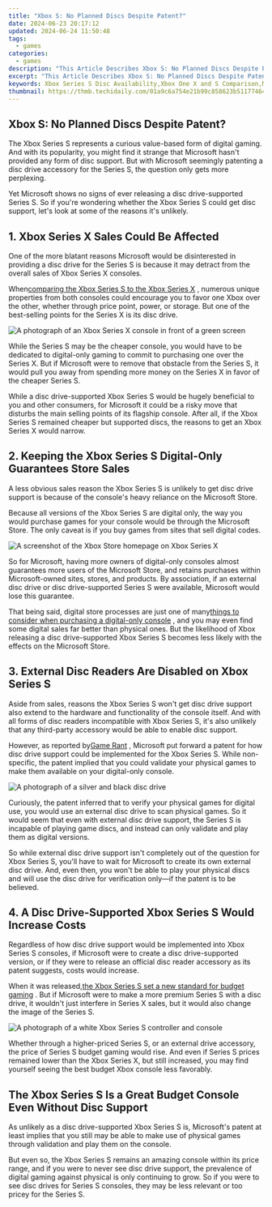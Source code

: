 ```yaml
---
title: "Xbox S: No Planned Discs Despite Patent?"
date: 2024-06-23 20:17:12
updated: 2024-06-24 11:50:48
tags:
  - games
categories:
  - games
description: "This Article Describes Xbox S: No Planned Discs Despite Patent?"
excerpt: "This Article Describes Xbox S: No Planned Discs Despite Patent?"
keywords: Xbox Series S Disc Availability,Xbox One X and S Comparison,Microsoft Xbox Game Library Accessibility,Patent Impact on Xbox Games Release Schedule,No Physical Discs for Xbox Series S,Digital-Only Gaming,Xbox One X/S Future Game Updates and Releases
thumbnail: https://thmb.techidaily.com/01a9c6a754e21b99c858623b51177464f69009a94f81e88dbd632b404f3b4368.jpg
---
```


## Xbox S: No Planned Discs Despite Patent?

 The Xbox Series S represents a curious value-based form of digital gaming. And with its popularity, you might find it strange that Microsoft hasn't provided any form of disc support. But with Microsoft seemingly patenting a disc drive accessory for the Series S, the question only gets more perplexing.

 Yet Microsoft shows no signs of ever releasing a disc drive-supported Series S. So if you're wondering whether the Xbox Series S could get disc support, let's look at some of the reasons it's unlikely.

## 1\. Xbox Series X Sales Could Be Affected

 One of the more blatant reasons Microsoft would be disinterested in providing a disc drive for the Series S is because it may detract from the overall sales of Xbox Series X consoles.

 When[comparing the Xbox Series S to the Xbox Series X](https://www.makeuseof.com/xbox-series-x-vs-xbox-series-s-which-should-you-buy/) , numerous unique properties from both consoles could encourage you to favor one Xbox over the other, whether through price point, power, or storage. But one of the best-selling points for the Series X is its disc drive.

![A photograph of an Xbox Series X console in front of a green screen](https://static1.makeuseofimages.com/wordpress/wp-content/uploads/2023/08/xsx.jpg)

 While the Series S may be the cheaper console, you would have to be dedicated to digital-only gaming to commit to purchasing one over the Series X. But if Microsoft were to remove that obstacle from the Series S, it would pull you away from spending more money on the Series X in favor of the cheaper Series S.

 While a disc drive-supported Xbox Series S would be hugely beneficial to you and other consumers, for Microsoft it could be a risky move that disturbs the main selling points of its flagship console. After all, if the Xbox Series S remained cheaper but supported discs, the reasons to get an Xbox Series X would narrow.

## 2\. Keeping the Xbox Series S Digital-Only Guarantees Store Sales

 A less obvious sales reason the Xbox Series S is unlikely to get disc drive support is because of the console's heavy reliance on the Microsoft Store.

 Because all versions of the Xbox Series S are digital only, the way you would purchase games for your console would be through the Microsoft Store. The only caveat is if you buy games from sites that sell digital codes.

![A screenshot of the Xbox Store homepage on Xbox Series X](https://static1.makeuseofimages.com/wordpress/wp-content/uploads/2023/08/xbox-store.jpg)

 So for Microsoft, having more owners of digital-only consoles almost guarantees more users of the Microsoft Store, and retains purchases within Microsoft-owned sites, stores, and products. By association, if an external disc drive or disc drive-supported Series S were available, Microsoft would lose this guarantee.

 That being said, digital store processes are just one of many[things to consider when purchasing a digital-only console](https://www.makeuseof.com/buying-tips-digital-only-console/) , and you may even find some digital sales far better than physical ones. But the likelihood of Xbox releasing a disc drive-supported Xbox Series S becomes less likely with the effects on the Microsoft Store.

## 3\. External Disc Readers Are Disabled on Xbox Series S

 Aside from sales, reasons the Xbox Series S won't get disc drive support also extend to the hardware and functionality of the console itself. And with all forms of disc readers incompatible with Xbox Series S, it's also unlikely that any third-party accessory would be able to enable disc support.

 However, as reported by[Game Rant](https://gamerant.com/microsoft-patent-xbox-physical-games-digital-verification/) , Microsoft put forward a patent for how disc drive support could be implemented for the Xbox Series S. While non-specific, the patent implied that you could validate your physical games to make them available on your digital-only console.

![A photograph of a silver and black disc drive](https://static1.makeuseofimages.com/wordpress/wp-content/uploads/2023/08/disc.jpg)

 Curiously, the patent inferred that to verify your physical games for digital use, you would use an external disc drive to scan physical games. So it would seem that even with external disc drive support, the Series S is incapable of playing game discs, and instead can only validate and play them as digital versions.

 So while external disc drive support isn't completely out of the question for Xbox Series S, you'll have to wait for Microsoft to create its own external disc drive. And, even then, you won't be able to play your physical discs and will use the disc drive for verification only—if the patent is to be believed.

## 4\. A Disc Drive-Supported Xbox Series S Would Increase Costs

 Regardless of how disc drive support would be implemented into Xbox Series S consoles, if Microsoft were to create a disc drive-supported version, or if they were to release an official disc reader accessory as its patent suggests, costs would increase.

 When it was released,[the Xbox Series S set a new standard for budget gaming](https://www.makeuseof.com/how-the-xbox-series-s-set-a-new-standard-for-budget-consoles/) . But if Microsoft were to make a more premium Series S with a disc drive, it wouldn't just interfere in Series X sales, but it would also change the image of the Series S.

![A photograph of a white Xbox Series S controller and console](https://static1.makeuseofimages.com/wordpress/wp-content/uploads/2023/08/kamil-s-supabuuk7f4-unsplash-1-1.jpg)

 Whether through a higher-priced Series S, or an external drive accessory, the price of Series S budget gaming would rise. And even if Series S prices remained lower than the Xbox Series X, but still increased, you may find yourself seeing the best budget Xbox console less favorably.

## The Xbox Series S Is a Great Budget Console Even Without Disc Support

 As unlikely as a disc drive-supported Xbox Series S is, Microsoft's patent at least implies that you still may be able to make use of physical games through validation and play them on the console.

 But even so, the Xbox Series S remains an amazing console within its price range, and if you were to never see disc drive support, the prevalence of digital gaming against physical is only continuing to grow. So if you were to see disc drives for Series S consoles, they may be less relevant or too pricey for the Series S.


<ins class="adsbygoogle"
     style="display:block"
     data-ad-format="autorelaxed"
     data-ad-client="ca-pub-7571918770474297"
     data-ad-slot="1223367746"></ins>



<ins class="adsbygoogle"
     style="display:block"
     data-ad-client="ca-pub-7571918770474297"
     data-ad-slot="8358498916"
     data-ad-format="auto"
     data-full-width-responsive="true"></ins>
